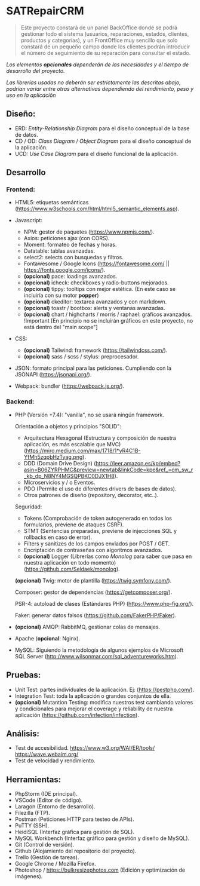 # SATRepairCRM
> Este proyecto constará de un panel BackOffice donde se podrá gestionar todo el
> sistema (usuarios, reparaciones, estados, clientes, productos y categorías), y 
> un FrontOffice muy sencillo que solo constará de un pequeño campo donde los clientes podrán
> introducir el número de seguimiento de su reparación para consultar el estado.

*Los elementos **opcionales** dependerán de las necesidades y el tiempo de desarrollo del proyecto.*

*Las librerías usadas no deberán ser estrictamente las descritas abajo, podrían variar entre otras alternativas dependiendo del rendimiento, peso y uso en la aplicación*

## Diseño:
-  ERD: *Entity-Relationship Diagram* para el diseño conceptual de la base de datos.
-  CD / OD: *Class Diagram* / *Object Diagram* para el diseño conceptual de la aplicación.
-  UCD: *Use Case Diagram* para el diseño funcional de la aplicación.

## Desarrollo
### Frontend:
- HTML5: etiquetas semánticas (https://www.w3schools.com/html/html5_semantic_elements.asp).
- Javascript:
	- NPM: gestor de paquetes (https://www.npmjs.com/).
	- Axios: peticiones ajax (con CORS).
	- Moment: formateo de fechas y horas.
	- Datatable: tablas avanzadas.
	- select2: selects con busquedas y filtros.
	- Fontawesome / Google Icons (https://fontawesome.com/ || https://fonts.google.com/icons/).
	- **(opcional)** pace: loadings avanzados.
	- **(opcional)** icheck: checkboxes y radio-buttons mejorados.
	- **(opcional)** tippy: tooltips con mejor estética. (En este caso se incluiría con su motor **popper**)
	- **(opcional)** ckeditor: textarea avanzados y con markdown.
	- **(opcional)** toastr / bootbox: alerts y ventanas avanzadas.
	- **(opcional)** chart / highcharts / morris / raphael: gráficos avanzados. 
		!Important [En principio no se incluirán gráficos en este proyecto, no está dentro del "main scope"]
	
- CSS:
	- **(opcional)** Tailwind: framework (https://tailwindcss.com/).
	- **(opcional)** sass / scss / stylus: preprocesador.

- JSON: formato principal para las peticiones. Cumpliendo con la JSONAPI (https://jsonapi.org/).
- Webpack: bundler (https://webpack.js.org/).
	
### Backend:
- PHP (Versión +7.4): "vanilla", no se usará ningún framework.

	Orientación a objetos y principios "SOLID":
	- Arquitectura Hexagonal (Estructura y composición de nuestra aplicación, es más escalable que MVC) (https://miro.medium.com/max/1718/1*yR4C1B-YfMh5zqpbHzTyag.png).
	- DDD (Domain Drive Design) (https://leer.amazon.es/kp/embed?asin=B06ZYRPHMC&preview=newtab&linkCode=kpe&ref_=cm_sw_r_kb_dp_N8NY4MGSQPBKC0DJX1H8).
	- Microservicios y / o Eventos.
	- PDO (Permite el uso de diferentes drivers de bases de datos).
	- Otros patrones de diseño (repository, decorator, etc..).
			
	Seguridad:

	- Tokens (Comprobación de token autogenerado en todos los formularios, previene de ataques CSRF).
	- STMT (Sentencias preparadas, previene de injecciones SQL y rollbacks en caso de error).
	- Filters y sanitizes de los campos enviados por POST / GET.
	- Encriptación de contraseñas con algoritmos avanzados.
	- **(opcional)** Logger (Librerías como *Monolog* para saber que pasa en nuestra aplicación en todo momento) (https://github.com/Seldaek/monolog).
		
	**(opcional)** Twig: motor de plantilla (https://twig.symfony.com/).

	Composer: gestor de dependencias (https://getcomposer.org/).
		
	PSR-4: autoload de clases (Estándares PHP) (https://www.php-fig.org/).

	Faker: generar datos falsos (https://github.com/FakerPHP/Faker). 
	
- **(opcional)** AMQP: RabbitMQ, gestionar colas de mensajes.
- Apache (**opcional**: Nginx).
- MySQL: Siguiendo la metodología de algunos ejemplos de Microsoft SQL Server (http://www.wilsonmar.com/sql_adventureworks.htm).

## Pruebas:
- Unit Test: partes individuales de la aplicación. Ej: (https://pestphp.com/).
- Integration Test: toda la aplicación o grandes conjuntos de ella.
- **(opcional)** Mutantion Testing: modifica nuestros test cambiando valores y condicionales para mejorar el coverage y reliability de nuestra aplicación (https://github.com/infection/infection).

## Análisis:
- Test de accesibilidad.
	  https://www.w3.org/WAI/ER/tools/
	  https://wave.webaim.org/
- Test de velocidad y rendimiento.

## Herramientas:
- PhpStorm (IDE principal).
- VSCode (Editor de código).
- Laragon (Entorno de desarrollo).
- Filezilla (FTP).
- Postman (Peticiones HTTP para testeo de APIs).
- PuTTY (SSH).
- HeidiSQL (Interfaz gráfica para gestión de SQL).
- MySQL Workbench (Interfaz gráfico para gestión y diseño de MySQL).
- Git (Control de versión).
- Github (Alojamiento del repositorio del proyecto).
- Trello (Gestión de tareas).
- Google Chrome / Mozilla Firefox.
- Photoshop / https://bulkresizephotos.com (Edición y optimización de imágenes).